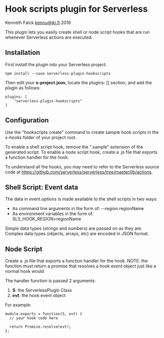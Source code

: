 # Hook scripts plugin for Serverless
Kenneth Falck <kennu@iki.fi> 2016

This plugin lets you easily create shell or node script hooks that are run whenever
Serverless actions are executed.

## Installation

First install the plugin into your Serverless project:

    npm install --save serverless-plugin-hookscripts

Then edit your **s-project.json**, locate the plugins: [] section, and add
the plugin as follows:

    plugins: [
        "serverless-plugin-hookscripts"
    ]

## Configuration

Use the "hookscripts create" command to create sample hook scripts in the *s-hooks*
folder of your project root.

To enable a shell script hook, remove the ".sample" extension of the generated script.
To enable a node script hook, create a .js file that exports a function handler for the hook.

To understand all the hooks, you may need to refer to the Serverless source code
at https://github.com/serverless/serverless/tree/master/lib/actions.

## Shell Script: Event data

The data in event.options is made available to the shell scripts in two ways:

* As command line arguments in the form of: --region regionName
* As environment variables in the form of: SLS_HOOK_REGION=regionName

Simple data types (strings and numbers) are passed on as they are.
Complex data types (objects, arrays, etc) are encoded in JSON format.

## Node Script

Create a .js file that exports a function handler for the hook.
NOTE: the function must return a promise that resolves a hook event object just like a normal hook would

The handler function is passed 2 arguments:
1. __S__: the ServerlessPlugin Class
2. __evt__: the hook event object

For example:
```
module.exports = function(S, evt) {
  // your hook code here

  return Promise.resolve(evt);
};
```
